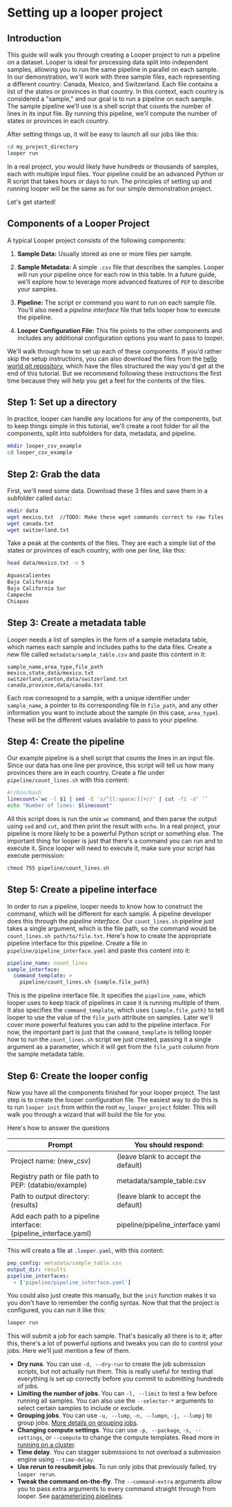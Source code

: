 # Setting up a looper project

## Introduction

This guide will walk you through creating a Looper project to run a pipeline on a dataset.
Looper is ideal for processing data split into independent samples, allowing you to run the same pipeline in parallel on each sample.
In our demonstration, we'll work with three sample files, each representing a different country: Canada, Mexico, and Switzerland.
Each file contains a list of the states or provinces in that country.
In this context, each country is considered a "sample," and our goal is to run a pipeline on each sample.
The sample pipeline we’ll use is a shell script that counts the number of lines in its input file.
By running this pipeline, we’ll compute the number of states or provinces in each country.

After setting things up, it will be easy to launch all our jobs like this:

```sh
cd my_project_directory
looper run
```

In a real project, you would likely have hundreds or thousands of samples, each with multiple input files.
Your pipeline could be an advanced Python or R script that takes hours or days to run.
The principles of setting up and running looper will be the same as for our simple demonstration project.

Let's get started!

## Components of a Looper Project

A typical Looper project consists of the following components:

1. **Sample Data:** Usually stored as one or more files per sample.

2. **Sample Metadata:** A simple `.csv` file that describes the samples. Looper will run your pipeline once for each row in this table. In a future guide, we’ll explore how to leverage more advanced features of `PEP` to describe your samples.

3. **Pipeline:** The script or command you want to run on each sample file. You'll also need a *pipeline interface* file that tells looper how to execute the pipeline.

4. **Looper Configuration File:** This file points to the other components and includes any additional configuration options you want to pass to looper.

We'll walk through how to set up each of these components. If you'd rather skip the setup instructions, you can also download the files from the [hello world git repository](https://github.com/pepkit/hello_looper/tree/master/csv), which have the files structured the way you'd get at the end of this tutorial. But we recommend following these instructions the first time because they will help you get a feel for the contents of the files.

## Step 1: Set up a directory

In practice, looper can handle any locations for any of the components, but to keep things simple in this tutorial, we'll create a root folder for all the components, split into subfolders for data, metadata, and pipeline.

```sh
mkdir looper_csv_example
cd looper_csv_example
```

## Step 2: Grab the data

First, we'll need some data. Download these 3 files and save them in a subfolder called `data/`:

```sh
mkdir data
wget mexico.txt  //TODO: Make these wget commands correct to raw files hosted on github
wget canada.txt
wget switzerland.txt
```

Take a peak at the contents of the files. They are each a simple list of the states or provinces of each country, with one per line, like this:

```sh
head data/mexico.txt -n 5

Aguascalientes
Baja California
Baja California Sur
Campeche
Chiapas
```

## Step 3: Create a metadata table

Looper needs a list of samples in the form of a sample metadata table, which names each sample and includes paths to the data files. Create a new file called `metadata/sample_table.csv` and paste this content in it:

```csv  title="metadata/sample_table.csv"
sample_name,area_type,file_path
mexico,state,data/mexico.txt
switzerland,canton,data/switzerland.txt
canada,province,data/canada.txt
```

Each row corresopnd to a sample, with a unique identifier under `sample_name`, a pointer to its corresponding file in `file_path`, and any other information you want to include about the sample (in this case, `area_type`). These will be the different values available to pass to your pipeline.

## Step 4: Create the pipeline

Our example pipeline is a shell script that counts the lines in an input file. Since our data has one line per province, this script will tell us how many provinces there are in each country. Create a file under `pipeline/count_lines.sh` with this content:

```sh title="pipeline/count_lines.sh"
#!/bin/bash
linecount=`wc -l $1 | sed -E 's/^[[:space:]]+//' | cut -f1 -d' '`
echo "Number of lines: $linecount"
```


All this script does is run the unix `wc` command, and then parse the output using `sed` and `cut`, and then print the result with `echo`.
In a real project, your pipeline is more likely to be a powerful Python script or something else.
The important thing for looper is just that there's a command you can run and to execute it. 
Since looper will need to execute it, make sure your script has execute permission:

```sh
chmod 755 pipeline/count_lines.sh
```


## Step 5: Create a pipeline interface

In order to run a pipeline, looper needs to know how to construct the command, which will be different for each sample.
A pipeline developer does this through the *pipeline interface*.
Our `count_lines.sh` pipeline just takes a single argument, which is the file path, so the command would be `count_lines.sh path/to/file.txt`.
Here's how to create the appropriate pipeline interface for this pipeline.
Create a file in `pipeline/pipeline_interface.yaml` and paste this content into it:

```yaml  title="pipeline/pipeline_interface.yaml"
pipeline_name: count_lines
sample_interface:
  command_template: >
    pipeline/count_lines.sh {sample.file_path}
```

This is the pipeline interface file.
It specifies the `pipeline_name`, which looper uses to keep track of pipelines in case it is running multiple of them.
It also specifies the `command_template`, which uses `{sample.file_path}` to tell looper to use the value of the `file_path` attribute on samples.
Later we'll cover more powerful features you can add to the pipeline interface.
For now, the important part is just that the `command_template` is telling looper how to run the `count_lines.sh` script we just created, passing it a single argument as a parameter, which it will get from the `file_path` column from the sample metadata table.

## Step 6: Create the looper config

Now you have all the components finished for your looper project.
The last step is to create the looper configuration file.
The easiest way to do this is to run `looper init` from within the root `my_looper_project` folder.
This will walk you through a wizard that will build the file for you.

Here's how to answer the questions

| Prompt                                      | You should respond:                      |
|---------------------------------------------|--------------------------------------|
| Project name: (new_csv)                     | (leave blank to accept the default)  |
| Registry path or file path to PEP: (databio/example) | metadata/sample_table.csv            |
| Path to output directory: (results)         | (leave blank to accept the default)  |
| Add each path to a pipeline interface: (pipeline_interface.yaml) | pipeline/pipeline_interface.yaml     |


This will create a file at `.looper.yaml`, with this content:

```yaml  title=".looper.yaml"
pep_config: metadata/sample_table.csv
output_dir: results
pipeline_interfaces:
  - ['pipeline/pipeline_interface.yaml']
```

You could also just create this manually, but the `init` function makes it so you don't have to remember the config syntax. Now that that the project is configured, you can run it like this:

```sh
looper run
```

This will submit a job for each sample. That's basically all there is to it; after this, there's a lot of powerful options and tweaks you can do to control your jobs. Here we'll just mention a few of them.

- **Dry runs**. You can use `-d, --dry-run` to create the job submission scripts, but not actually run them. This is really useful for testing that everything is set up correctly before you commit to submitting hundreds of jobs.
- **Limiting the number of jobs**. You can `-l, --limit` to test a few before running all samples. You can also use the `--selector-*` arguments to select certain samples to include or exclude.
- **Grouping jobs**. You can use `-u, --lump`, `-n, --lumpn`, `-j, --lumpj` to group jobs. [More details on grouping jobs](grouping-jobs.md).
- **Changing compute settings**. You can use `-p, --package`, `-s, --settings`, or `--compute` to change the compute templates. Read more in [running on a cluster](running-on-a-cluster.md).
- **Time delay**. You can stagger submissions to not overload a submission engine using `--time-delay`.
- **Use rerun to resubmit jobs**. To run only jobs that previously failed, try `looper rerun`.
- **Tweak the command on-the-fly**. The `--command-extra` arguments allow you to pass extra arguments to every command straight through from looper. See [parameterizing pipelines](parameterizing-pipelines.md).



